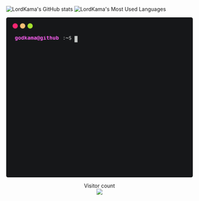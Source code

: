 ![LordKama's GitHub stats](https://github-readme-stats.vercel.app/api?username=godkama&show_icons=true&theme=merko)
![LordKama's Most Used Languages](https://github-readme-stats.vercel.app/api/top-langs/?username=godkama&layout=compact&langs_count=16&theme=react)



<p align='center'>
  <img align="center" src="./github_stats.svg">
</p>
<p align="center"> 
  Visitor count<br>
  <img src="https://profile-counter.glitch.me/lordkamayt/count.svg" />
</p>

